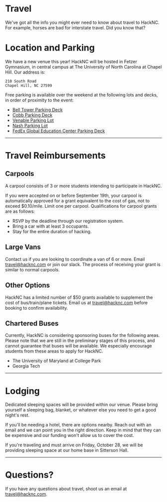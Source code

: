 # Travel

We've got all the info you might ever need to know about travel to HackNC.  For example, horses are bad for interstate travel.  Did you know that?

# Location and Parking

We have a new venue this year!  HackNC will be hosted in Fetzer Gymnasium, in central campus at The University of North Carolina at Chapel Hill.  Our address is:
```
210 South Road
Chapel Hill, NC 27599
```

Free parking is available over the weekend at the following lots and decks, in order of proximity to the event:
* [Bell Tower Parking Deck](https://www.google.com/maps/dir/Bell+Tower+Parking+Deck,+Chapel+Hill,+NC+27514,+United+States/35.9097032,-79.0527534/@35.9085196,-79.0539276,17z/data=!4m9!4m8!1m5!1m1!1s0x89acc2eedc3bd00f:0x2dd3a16fc7f5b0c9!2m2!1d-79.0500869!2d35.9067152!1m0!3e2)
* [Cobb Parking Deck](https://www.google.com/maps/dir/Department+of+Computer+Science,+Chapel+Hill,+NC+27514/Cobb+Parking+Deck,+Chapel+Hill,+NC+27514/@35.9107855,-79.0515577,17z/data=!3m1!4b1!4m14!4m13!1m5!1m1!1s0x89acc2e89e40c0c1:0x38fa53cf078c0e56!2m2!1d-79.0531119!2d35.9097319!1m5!1m1!1s0x89acc2ea68ddf24b:0x38f6620f02eadfae!2m2!1d-79.0456262!2d35.9117533!3e2)
* [Venable Parking Lot](https://www.google.com/maps/dir/35.9095348,-79.052167/35.9097177,-79.0527597/@35.9086153,-79.0552597,17z/data=!4m2!4m1!3e2)
* [Nash Parking Lot](https://www.google.com/maps/dir/35.9086992,-79.0555626/35.9097177,-79.0527597/@35.9095276,-79.0560474,18z/data=!4m2!4m1!3e2)
* [FedEx Global Education Center Parking Deck](https://www.google.com/maps/dir/35.9077494,-79.0538099/35.9097177,-79.0527597/@35.9087812,-79.0552089,17z/data=!4m2!4m1!3e2)

---

# Travel Reimbursements

## Carpools

A carpool consists of 3 or more students intending to participate in HackNC.

If you were accepted on or before September 19th, your carpool is automatically approved for a grant equivalent to the cost of gas, not to exceed $0.10/mile. Limit one per carpool. Qualifications for carpool grants are as follows:

* RSVP by the deadline through our registration system.
* Bring a car with at least 3 occupants.
* Stay for the entire duration of hacking.

## Large Vans

Contact us if you are looking to coordinate a van of 6 or more. Email travel@hacknc.com or join our slack. The process of receiving your grant is similar to normal carpools.

## Other Options

HackNC has a limited number of $50 grants available to supplement the cost of bus/train/plane tickets. Email us at travel@hacknc.com before booking to confirm availability.

## Chartered Buses

Currently, HackNC is considering sponsoring buses for the following areas.  Please note that we are still in the preliminary stages of this process, and cannot guarantee that buses will be available.  We especially encourage students from these areas to apply for HackNC.

* The University of Maryland at College Park
* Georgia Tech 

---

# Lodging

Dedicated sleeping spaces will be provided within our venue.  Please bring yourself a sleeping bag, blanket, or whatever else you need to get a good night's rest.

If you'll be needing a hotel, there are options nearby.  Reach out with an email and we can point you in the right direction.  Keep in mind that they can be expensive and our funding won't allow us to cover the cost.

If you're traveling and must arrive on Friday, October 28, we will be providing sleeping space at our home base in Sitterson Hall.  

---

# Questions?

If you have any questions about travel, shoot us an email at [travel@hacknc.com](mailto:travel@hacknc.com).